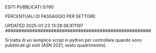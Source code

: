 ESITI PUBBLICATI 0/190 

PERCENTUALI DI PASSAGGIO PER SETTORE:

UPDATED 2025-01-23 13:28:38.971197
###################################################### 

Si tratta di un semplice script in python per controllare quando sono pubblicati gli esiti (ASN 2021, sesto quadrimestre).

